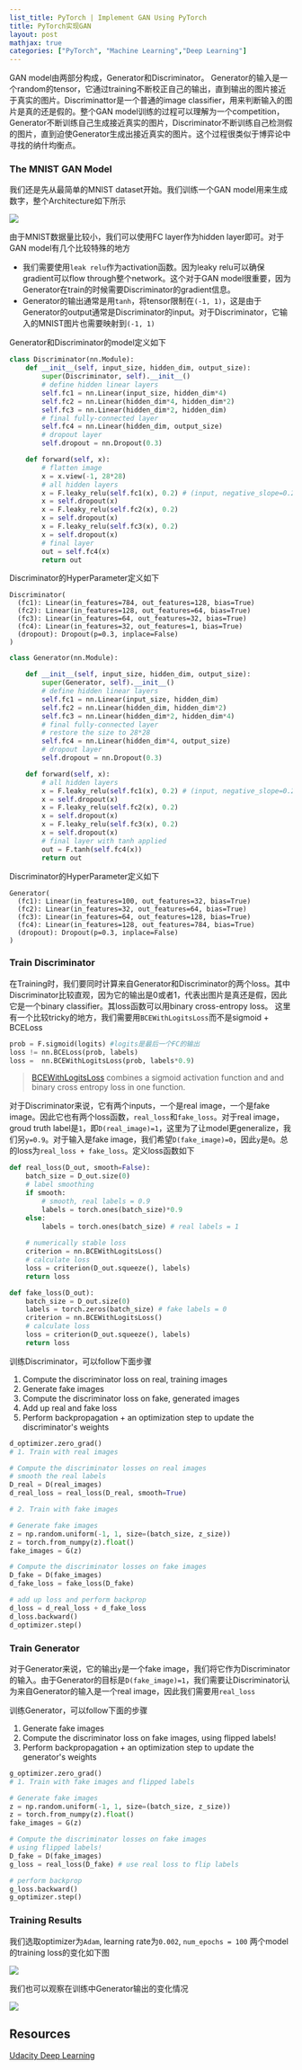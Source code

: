 ```yaml
---
list_title: PyTorch | Implement GAN Using PyTorch
title: PyTorch实现GAN
layout: post
mathjax: true
categories: ["PyTorch", "Machine Learning","Deep Learning"]
---
```


GAN model由两部分构成，Generator和Discriminator。 Generator的输入是一个random的tensor，它通过training不断校正自己的输出，直到输出的图片接近于真实的图片。Discriminattor是一个普通的image classifier，用来判断输入的图片是真的还是假的。整个GAN model训练的过程可以理解为一个competition，Generator不断训练自己生成接近真实的图片，Discriminator不断训练自己检测假的图片，直到迫使Generator生成出接近真实的图片。这个过程很类似于博弈论中寻找的纳什均衡点。

### The MNIST GAN Model

我们还是先从最简单的MNIST dataset开始。我们训练一个GAN model用来生成数字，整个Architecture如下所示

<img class="md-img-center" src="{{site.baseurl}}/assets/images/2019/08/gan-01.png">

由于MNIST数据量比较小，我们可以使用FC layer作为hidden layer即可。对于GAN model有几个比较特殊的地方

- 我们需要使用`leak relu`作为activation函数。因为leaky relu可以确保gradient可以flow through整个network。这个对于GAN model很重要，因为Generator在train的时候需要Discriminator的gradient信息。
- Generator的输出通常是用`tanh`，将tensor限制在`(-1, 1)`，这是由于Generator的output通常是Discriminator的input。对于Discriminator，它输入的MNIST图片也需要映射到`(-1, 1)`

Generator和Discriminator的model定义如下

```python
class Discriminator(nn.Module):
    def __init__(self, input_size, hidden_dim, output_size):
        super(Discriminator, self).__init__()
        # define hidden linear layers
        self.fc1 = nn.Linear(input_size, hidden_dim*4)
        self.fc2 = nn.Linear(hidden_dim*4, hidden_dim*2)
        self.fc3 = nn.Linear(hidden_dim*2, hidden_dim)
        # final fully-connected layer
        self.fc4 = nn.Linear(hidden_dim, output_size)
        # dropout layer 
        self.dropout = nn.Dropout(0.3)

    def forward(self, x):
        # flatten image
        x = x.view(-1, 28*28)
        # all hidden layers
        x = F.leaky_relu(self.fc1(x), 0.2) # (input, negative_slope=0.2)
        x = self.dropout(x)
        x = F.leaky_relu(self.fc2(x), 0.2)
        x = self.dropout(x)
        x = F.leaky_relu(self.fc3(x), 0.2)
        x = self.dropout(x)
        # final layer
        out = self.fc4(x)
        return out
```
Discriminator的HyperParameter定义如下

```
Discriminator(
  (fc1): Linear(in_features=784, out_features=128, bias=True)
  (fc2): Linear(in_features=128, out_features=64, bias=True)
  (fc3): Linear(in_features=64, out_features=32, bias=True)
  (fc4): Linear(in_features=32, out_features=1, bias=True)
  (dropout): Dropout(p=0.3, inplace=False)
)
```

```python
class Generator(nn.Module):

    def __init__(self, input_size, hidden_dim, output_size):
        super(Generator, self).__init__()
        # define hidden linear layers
        self.fc1 = nn.Linear(input_size, hidden_dim)
        self.fc2 = nn.Linear(hidden_dim, hidden_dim*2)
        self.fc3 = nn.Linear(hidden_dim*2, hidden_dim*4)
        # final fully-connected layer
        # restore the size to 28*28
        self.fc4 = nn.Linear(hidden_dim*4, output_size)
        # dropout layer 
        self.dropout = nn.Dropout(0.3)

    def forward(self, x):
        # all hidden layers
        x = F.leaky_relu(self.fc1(x), 0.2) # (input, negative_slope=0.2)
        x = self.dropout(x)
        x = F.leaky_relu(self.fc2(x), 0.2)
        x = self.dropout(x)
        x = F.leaky_relu(self.fc3(x), 0.2)
        x = self.dropout(x)
        # final layer with tanh applied
        out = F.tanh(self.fc4(x))
        return out
```

Discriminator的HyperParameter定义如下

```
Generator(
  (fc1): Linear(in_features=100, out_features=32, bias=True)
  (fc2): Linear(in_features=32, out_features=64, bias=True)
  (fc3): Linear(in_features=64, out_features=128, bias=True)
  (fc4): Linear(in_features=128, out_features=784, bias=True)
  (dropout): Dropout(p=0.3, inplace=False)
)
```

### Train Discriminator

在Training时，我们要同时计算来自Generator和Discriminator的两个loss。其中Discriminator比较直观，因为它的输出是0或者1，代表出图片是真还是假，因此它是一个binary classifier。其loss函数可以用binary cross-entropy loss。 这里有一个比较tricky的地方，我们需要用`BCEWithLogitsLoss`而不是sigmoid + BCELoss

```python
prob = F.sigmoid(logits) #logits是最后一个FC的输出
loss != nn.BCELoss(prob, labels)
loss =  nn.BCEWithLogitsLoss(prob, labels*0.9)
```

> [BCEWithLogitsLoss](https://pytorch.org/docs/stable/generated/torch.nn.BCEWithLogitsLoss.html#torch.nn.BCEWithLogitsLoss) combines a sigmoid activation function and and binary cross entropy loss in one function.

对于Discriminator来说，它有两个inputs，一个是real image，一个是fake image。因此它也有两个loss函数，`real_loss`和`fake_loss`。对于real image，groud truth label是`1`，即`D(real_image)=1`，这里为了让model更generalize，我们另`y=0.9`。对于输入是fake image，我们希望`D(fake_image)=0`，因此`y`是`0`。总的loss为`real_loss + fake_loss`。定义loss函数如下

``` python
def real_loss(D_out, smooth=False):
    batch_size = D_out.size(0)
    # label smoothing
    if smooth:
        # smooth, real labels = 0.9
        labels = torch.ones(batch_size)*0.9
    else:
        labels = torch.ones(batch_size) # real labels = 1
        
    # numerically stable loss
    criterion = nn.BCEWithLogitsLoss()
    # calculate loss
    loss = criterion(D_out.squeeze(), labels)
    return loss

def fake_loss(D_out):
    batch_size = D_out.size(0)
    labels = torch.zeros(batch_size) # fake labels = 0
    criterion = nn.BCEWithLogitsLoss()
    # calculate loss
    loss = criterion(D_out.squeeze(), labels)
    return loss
```
训练Discriminator，可以follow下面步骤

1. Compute the discriminator loss on real, training images
2. Generate fake images
3. Compute the discriminator loss on fake, generated images
4. Add up real and fake loss
5. Perform backpropagation + an optimization step to update the discriminator's weights

```python
d_optimizer.zero_grad()
# 1. Train with real images

# Compute the discriminator losses on real images 
# smooth the real labels
D_real = D(real_images)
d_real_loss = real_loss(D_real, smooth=True)

# 2. Train with fake images

# Generate fake images
z = np.random.uniform(-1, 1, size=(batch_size, z_size))
z = torch.from_numpy(z).float()
fake_images = G(z)

# Compute the discriminator losses on fake images        
D_fake = D(fake_images)
d_fake_loss = fake_loss(D_fake)

# add up loss and perform backprop
d_loss = d_real_loss + d_fake_loss
d_loss.backward()
d_optimizer.step()
```

### Train Generator

对于Generator来说，它的输出`y`是一个fake image，我们将它作为Discriminator的输入。由于Generator的目标是`D(fake_image)=1`，我们需要让Discriminator认为来自Generator的输入是一个real image，因此我们需要用`real_loss`

训练Generator，可以follow下面的步骤

1. Generate fake images
2. Compute the discriminator loss on fake images, using flipped labels!
3. Perform backpropagation + an optimization step to update the generator's weights

```python
g_optimizer.zero_grad()        
# 1. Train with fake images and flipped labels

# Generate fake images
z = np.random.uniform(-1, 1, size=(batch_size, z_size))
z = torch.from_numpy(z).float()
fake_images = G(z)

# Compute the discriminator losses on fake images 
# using flipped labels!
D_fake = D(fake_images)
g_loss = real_loss(D_fake) # use real loss to flip labels

# perform backprop
g_loss.backward()
g_optimizer.step()
```
### Training Results

我们选取optimizer为`Adam`, learning rate为`0.002`, `num_epochs = 100` 两个model的training loss的变化如下图

<img class="md-img-center" src="{{site.baseurl}}/assets/images/2019/08/gan-03.png">

我们也可以观察在训练中Generator输出的变化情况

<img class="md-img-center" src="{{site.baseurl}}/assets/images/2019/08/gan-04.png">


## Resources

[Udacity Deep Learning](https://classroom.udacity.com/nanodegrees/nd101)


